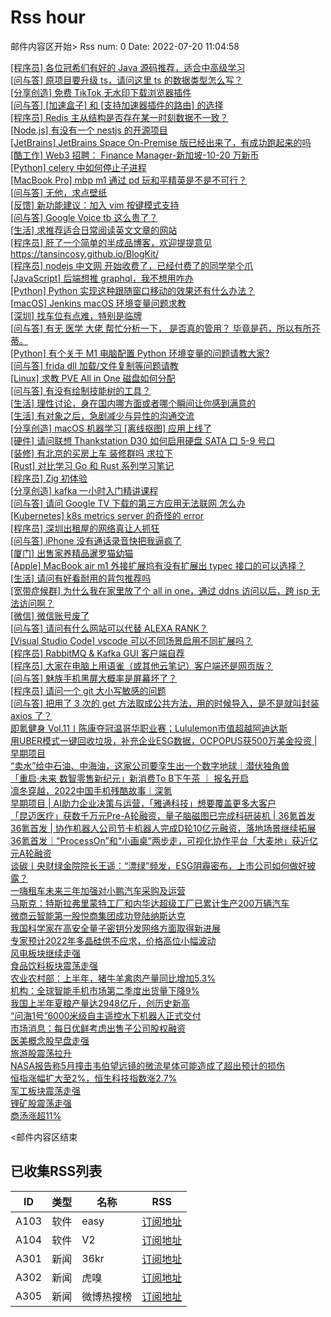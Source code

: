 # Rss hour

邮件内容区开始>
Rss num: 0  Date: 2022-07-20 11:04:58 <br/>

<a href='https://www.v2ex.com/t/867480#reply0'>[程序员] 各位冠希们有好的 Java 源码推荐，适合中高级学习</a><br/>
<a href='https://www.v2ex.com/t/867479#reply0'>[问与答] 原项目要升级 ts，请问这里 ts 的数据类型怎么写？</a><br/>
<a href='https://www.v2ex.com/t/867477#reply0'>[分享创造] 免费 TikTok 无水印下载浏览器插件</a><br/>
<a href='https://www.v2ex.com/t/867476#reply0'>[问与答] [加速盒子] 和 [支持加速器插件的路由] 的选择</a><br/>
<a href='https://www.v2ex.com/t/867475#reply2'>[程序员] Redis 主从结构是否存在某一时刻数据不一致？</a><br/>
<a href='https://www.v2ex.com/t/867474#reply2'>[Node.js] 有没有一个 nestjs 的开源项目</a><br/>
<a href='https://www.v2ex.com/t/867473#reply3'>[JetBrains] JetBrains Space On-Premise 版已经出来了，有成功跑起来的吗</a><br/>
<a href='https://www.v2ex.com/t/867472#reply0'>[酷工作] Web3 招聘： Finance Manager-新加坡-10-20 万新币</a><br/>
<a href='https://www.v2ex.com/t/867471#reply0'>[Python] celery 中如何停止子进程</a><br/>
<a href='https://www.v2ex.com/t/867468#reply1'>[MacBook Pro] mbp m1 通过 pd 玩和平精英是不是不可行？</a><br/>
<a href='https://www.v2ex.com/t/867467#reply2'>[问与答] 无他，求点壁纸</a><br/>
<a href='https://www.v2ex.com/t/867466#reply1'>[反馈] 新功能建议：加入 vim 按键模式支持</a><br/>
<a href='https://www.v2ex.com/t/867465#reply1'>[问与答] Google Voice tb 这么贵了？</a><br/>
<a href='https://www.v2ex.com/t/867463#reply2'>[生活] 求推荐适合日常阅读英文文章的网站</a><br/>
<a href='https://www.v2ex.com/t/867462#reply2'>[程序员] 肝了一个简单的半成品博客，欢迎提提意见 https://tansincosy.github.io/BlogKit/</a><br/>
<a href='https://www.v2ex.com/t/867461#reply11'>[程序员] nodejs 中文网 开始收费了，已经付费了的同学举个爪</a><br/>
<a href='https://www.v2ex.com/t/867460#reply2'>[JavaScript] 后端想推 graphql，我不想用咋办</a><br/>
<a href='https://www.v2ex.com/t/867459#reply1'>[Python] Python 实现这种跟随窗口移动的效果还有什么办法？</a><br/>
<a href='https://www.v2ex.com/t/867458#reply2'>[macOS] Jenkins macOS 环境变量问题求教</a><br/>
<a href='https://www.v2ex.com/t/867457#reply4'>[深圳] 找车位有点难，特别是临牌</a><br/>
<a href='https://www.v2ex.com/t/867456#reply19'>[问与答] 有无 医学 大佬 帮忙分析一下， 是否真的管用？ 毕竟是药，所以有所芥蒂。</a><br/>
<a href='https://www.v2ex.com/t/867453#reply3'>[Python] 有个关于 M1 电脑配置 Python 环境变量的问题请教大家?</a><br/>
<a href='https://www.v2ex.com/t/867452#reply0'>[问与答] frida dll 加载/文件复制等问题请教</a><br/>
<a href='https://www.v2ex.com/t/867451#reply2'>[Linux] 求教 PVE All in One 磁盘如何分配</a><br/>
<a href='https://www.v2ex.com/t/867450#reply0'>[问与答] 有没有绘制技能树的工具？</a><br/>
<a href='https://www.v2ex.com/t/867449#reply18'>[生活] 理性讨论，身在国内哪方面或者哪个瞬间让你感到满意的</a><br/>
<a href='https://www.v2ex.com/t/867447#reply39'>[生活] 有对象之后，急剧减少与异性的沟通交流</a><br/>
<a href='https://www.v2ex.com/t/867446#reply5'>[分享创造] macOS 机器学习 [离线抠图] 应用上线了</a><br/>
<a href='https://www.v2ex.com/t/867445#reply0'>[硬件] 请问联想 Thankstation D30 如何启用硬盘 SATA 口 5-9 号口</a><br/>
<a href='https://www.v2ex.com/t/867444#reply0'>[装修] 有北京的买房上车 装修群吗 求拉下</a><br/>
<a href='https://www.v2ex.com/t/867442#reply1'>[Rust] 对比学习 Go 和 Rust 系列学习笔记</a><br/>
<a href='https://www.v2ex.com/t/867441#reply0'>[程序员] Zig 初体验</a><br/>
<a href='https://www.v2ex.com/t/867440#reply2'>[分享创造] kafka 一小时入门精讲课程</a><br/>
<a href='https://www.v2ex.com/t/867439#reply4'>[问与答] 请问 Google TV 下载的第三方应用无法联网 怎么办</a><br/>
<a href='https://www.v2ex.com/t/867438#reply3'>[Kubernetes] k8s metrics server 的奇怪的 error</a><br/>
<a href='https://www.v2ex.com/t/867436#reply29'>[程序员] 深圳出租屋的网络真让人抓狂</a><br/>
<a href='https://www.v2ex.com/t/867435#reply28'>[问与答] iPhone 没有通话录音快把我逼疯了</a><br/>
<a href='https://www.v2ex.com/t/867433#reply0'>[厦门] 出售家养精品暹罗猫幼猫</a><br/>
<a href='https://www.v2ex.com/t/867432#reply8'>[Apple] MacBook air m1 外接扩展坞有没有扩展出 typec 接口的可以选择？</a><br/>
<a href='https://www.v2ex.com/t/867431#reply21'>[生活] 请问有好看耐用的背包推荐吗</a><br/>
<a href='https://www.v2ex.com/t/867429#reply17'>[宽带症候群] 为什么我在家里放了个 all in one，通过 ddns 访问以后，跨 isp 无法访问啊？</a><br/>
<a href='https://www.v2ex.com/t/867428#reply41'>[微信] 微信账号废了</a><br/>
<a href='https://www.v2ex.com/t/867427#reply0'>[问与答] 请问有什么网站可以代替 ALEXA RANK？</a><br/>
<a href='https://www.v2ex.com/t/867426#reply22'>[Visual Studio Code] vscode 可以不同场景启用不同扩展吗？</a><br/>
<a href='https://www.v2ex.com/t/867425#reply19'>[程序员] RabbitMQ & Kafka GUI 客户端自荐</a><br/>
<a href='https://www.v2ex.com/t/867424#reply27'>[程序员] 大家在电脑上用语雀（或其他云笔记）客户端还是网页版？</a><br/>
<a href='https://www.v2ex.com/t/867423#reply4'>[问与答] 魅族手机黑屏大概率是屏幕坏了？</a><br/>
<a href='https://www.v2ex.com/t/867422#reply6'>[程序员] 请问一个 git 大小写敏感的问题</a><br/>
<a href='https://www.v2ex.com/t/867421#reply5'>[问与答] 把用了 3 次的 get 方法取成公共方法，用的时候导入，是不是就叫封装 axios 了？</a><br/>
<a href='https://36kr.com/p/1835214386783496'>即氪健身 Vol.11丨陈康夺冠温哥华职业赛；Lululemon市值超越阿迪达斯</a><br/>
<a href='https://36kr.com/p/1832719850201095'>用UBER模式一键回收垃圾，补充企业ESG数据，OCPOPUS获500万美金投资 | 早期项目</a><br/>
<a href='https://36kr.com/p/1834618825024770'>“卖水”给中石油、中海油，这家公司要孪生出一个数字地球｜潜伏独角兽</a><br/>
<a href='https://36kr.com/p/1834249416647432'>「重启·未来 数智零售新纪元」新消费To B下午茶 ｜ 报名开启</a><br/>
<a href='https://36kr.com/p/1834271389082114'>凛冬穿越，2022中国手机残酷故事｜深氪</a><br/>
<a href='https://36kr.com/p/1832632417116423'>早期项目 | AI助力企业决策与运营，「雅通科技」想要覆盖更多大客户</a><br/>
<a href='https://36kr.com/p/1828522741942021'>「昆迈医疗」获数千万元Pre-A轮融资，量子脑磁图已完成科研装机 | 36氪首发</a><br/>
<a href='https://36kr.com/p/1832401903165696'>36氪首发 | 协作机器人公司节卡机器人完成D轮10亿元融资，落地场景继续拓展</a><br/>
<a href='https://36kr.com/p/1832740452671745'>36氪首发｜“ProcessOn”和“小画桌”两步走，可视化协作平台「大麦地」获近亿元A轮融资</a><br/>
<a href='https://36kr.com/p/1812863366973058'>谈碳丨央财绿金院院长王遥：“漂绿”频发，ESG阴霾密布，上市公司如何做好披露？</a><br/>
<a href='https://36kr.com/newsflashes/1835241962120201'>一嗨租车未来三年加强对小鹏汽车采购及运营</a><br/>
<a href='https://36kr.com/newsflashes/1835227108860931'>马斯克：特斯拉弗里蒙特工厂和内华达超级工厂已累计生产200万辆汽车</a><br/>
<a href='https://36kr.com/newsflashes/1835224901411845'>微商云智能第一股悦商集团成功登陆纳斯达克</a><br/>
<a href='https://36kr.com/newsflashes/1835216077284360'>我国科学家在高安全量子密钥分发网络方面取得新进展</a><br/>
<a href='https://36kr.com/newsflashes/1835211205747712'>专家预计2022年多晶硅供不应求，价格高位小幅波动</a><br/>
<a href='https://36kr.com/newsflashes/1835209918309636'>风电板块继续走强</a><br/>
<a href='https://36kr.com/newsflashes/1835204841497860'>食品饮料板块震荡走强</a><br/>
<a href='https://36kr.com/newsflashes/1835204025230597'>农业农村部：上半年，猪牛羊禽肉产量同比增加5.3%</a><br/>
<a href='https://36kr.com/newsflashes/1835201828021505'>机构：全球智能手机市场第二季度出货量下降9%</a><br/>
<a href='https://36kr.com/newsflashes/1835197471712261'>我国上半年夏粮产量达2948亿斤，创历史新高</a><br/>
<a href='https://36kr.com/newsflashes/1835195632657417'>“问海1号”6000米级自主遥控水下机器人正式交付</a><br/>
<a href='https://36kr.com/newsflashes/1835193537307650'>市场消息：每日优鲜考虑出售子公司股权融资</a><br/>
<a href='https://36kr.com/newsflashes/1835188088677638'>医美概念股早盘走强</a><br/>
<a href='https://36kr.com/newsflashes/1835181949543431'>旅游股震荡拉升</a><br/>
<a href='https://36kr.com/newsflashes/1835180463563780'>NASA报告称5月撞击韦伯望远镜的微流星体可能造成了超出预计的损伤</a><br/>
<a href='https://36kr.com/newsflashes/1835173538243587'>恒指涨幅扩大至2%，恒生科技指数涨2.7%</a><br/>
<a href='https://36kr.com/newsflashes/1835168678634756'>军工板块震荡走强</a><br/>
<a href='https://36kr.com/newsflashes/1835165424772105'>锂矿股震荡走强</a><br/>
<a href='https://36kr.com/newsflashes/1835164458951942'>商汤涨超11%</a><br/>


<邮件内容区结束

## 已收集RSS列表

| ID | 类型 | 名称  | RSS  |
| -- | -- | -- | -- | 
| A103  | 软件 | easy | [订阅地址](http://rsshub.v2fy.com:1200/weibo/user/1088413295) |
| A104  | 软件 | V2  | [订阅地址](http://www.v2ex.com/index.xml) |
| A301  | 新闻 | 36kr | [订阅地址](https://www.36kr.com/feed) |
| A302  | 新闻 | 虎嗅 | [订阅地址](https://www.huxiu.com/rss/0.xml) |
| A305  | 新闻 | 微博热搜榜 | [订阅地址](https://rsshub.app/weibo/search/hot) |
